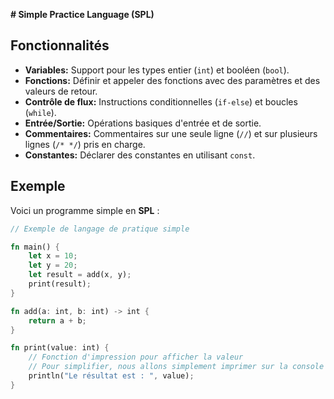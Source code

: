 **# Simple Practice Language (SPL)**

## Fonctionnalités

- **Variables:** Support pour les types entier (`int`) et booléen (`bool`).
- **Fonctions:** Définir et appeler des fonctions avec des paramètres et des valeurs de retour.
- **Contrôle de flux:** Instructions conditionnelles (`if-else`) et boucles (`while`).
- **Entrée/Sortie:** Opérations basiques d'entrée et de sortie.
- **Commentaires:** Commentaires sur une seule ligne (`//`) et sur plusieurs lignes (`/* */`) pris en charge.
- **Constantes:** Déclarer des constantes en utilisant `const`.

## Exemple

Voici un programme simple en **SPL** :

```rust
// Exemple de langage de pratique simple

fn main() {
    let x = 10;
    let y = 20;
    let result = add(x, y);
    print(result);
}

fn add(a: int, b: int) -> int {
    return a + b;
}

fn print(value: int) {
    // Fonction d'impression pour afficher la valeur
    // Pour simplifier, nous allons simplement imprimer sur la console
    println("Le résultat est : ", value);
}
